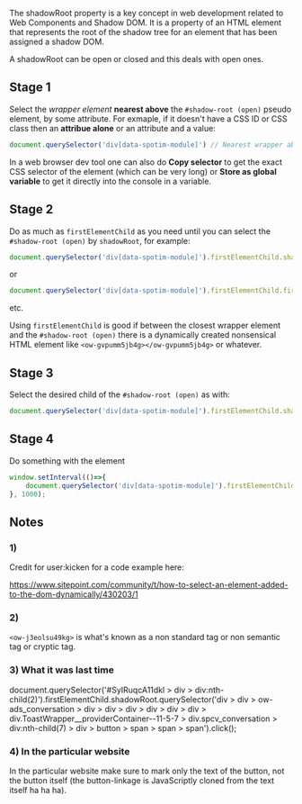 The shadowRoot property is a key concept in web development related to Web Components and Shadow DOM. It is a property of an HTML element that represents the root of the shadow tree for an element that has been assigned a shadow DOM.

A shadowRoot can be open or closed and this deals with open ones.

## Stage 1

Select the *wrapper element* **nearest above** the `#shadow-root (open)` pseudo element, by some attribute. For exmaple, if it doesn't have a CSS ID or CSS class then an **attribue alone** or an attribute and a value:

```js
document.querySelector('div[data-spotim-module]') // Nearest wrapper above an open shadow root pseudo element;
```

In a web browser dev tool one can also do **Copy selector** to get the exact CSS selector of the element (which can be very long) or **Store as global variable** to get it directly into the console in a variable.

## Stage 2

Do as much as `firstElementChild` as you need until you can select the `#shadow-root (open)` by `shadowRoot`, for example:

```js
document.querySelector('div[data-spotim-module]').firstElementChild.shadowRoot 
```

or

```js
document.querySelector('div[data-spotim-module]').firstElementChild.firstElementChild.shadowRoot
```

etc.

Using `firstElementChild` is good if between the closest wrapper element and the `#shadow-root (open)` there is a dynamically created nonsensical HTML element like `<ow-gvpumm5jb4g></ow-gvpumm5jb4g>` or whatever.

## Stage 3

Select the desired child of the `#shadow-root (open)` as with:

```js
document.querySelector('div[data-spotim-module]').firstElementChild.shadowRoot.querySelector('.Button__primary--11-4-12');
```

## Stage 4

Do something with the element

```js
window.setInterval(()=>{
    document.querySelector('div[data-spotim-module]').firstElementChild.shadowRoot.querySelector('.Button__primary--11-4-12').click();
}, 1000);
```

## Notes

### 1)

Credit for user:kicken for a code example here:

https://www.sitepoint.com/community/t/how-to-select-an-element-added-to-the-dom-dynamically/430203/1

### 2)

`<ow-j3eolsu49kg>` is what's known as a non standard tag or non semantic tag or cryptic tag.

### 3) What it was last time

document.querySelector('#SyIRuqcA11dkl > div > div:nth-child(2)').firstElementChild.shadowRoot.querySelector('div > div > ow-ads_conversation > div > div > div > div > div > div > div.ToastWrapper__providerContainer--11-5-7 > div.spcv_conversation > div:nth-child(7) > div > button > span > span > span').click();

### 4) In the particular website

In the particular website make sure to mark only the text of the button, not the button itself (the button-linkage is JavaScriptly cloned from the text itself ha ha ha).

